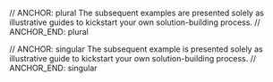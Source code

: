 // ANCHOR: plural
The subsequent examples are presented solely as illustrative guides to kickstart your own solution-building process.
// ANCHOR_END: plural

// ANCHOR: singular
The subsequent example is presented solely as illustrative guide to kickstart your own solution-building process.
// ANCHOR_END: singular